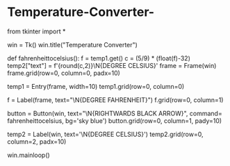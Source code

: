 # Temperature-Converter-
from tkinter import *

win = Tk()
win.title("Temperature Converter")

def fahrenheittocelsius():
    f = temp1.get()
    c = (5/9) * (float(f)-32)
    temp2["text"] = f'{round(c,2)}\N{DEGREE CELSIUS}'
frame = Frame(win)
frame.grid(row=0, column=0, padx=10)

temp1 = Entry(frame, width=10)
temp1.grid(row=0, column=0)

f = Label(frame, text="\N{DEGREE FAHRENHEIT}")
f.grid(row=0, column=1)

button = Button(win, text="\N{RIGHTWARDS BLACK ARROW}", command= fahrenheittocelsius, bg='sky blue')
button.grid(row=0, column=1, pady=10)

temp2 = Label(win, text='\N{DEGREE CELSIUS}')
temp2.grid(row=0, column=2, padx=10)

win.mainloop()
